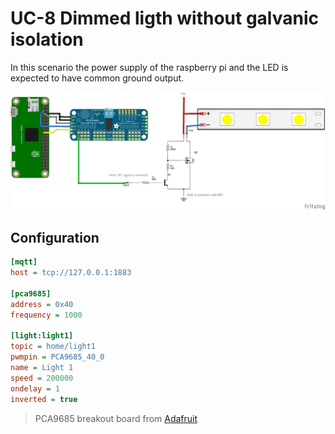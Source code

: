 # UC-8 Dimmed ligth without galvanic isolation

In this scenario the power supply of the raspberry pi and the LED is expected to have common ground output.

![Schematic](led_unisolated_bb.png)

## Configuration

```ini
[mqtt]
host = tcp://127.0.0.1:1883

[pca9685]
address = 0x40
frequency = 1000

[light:light1]
topic = home/light1
pwmpin = PCA9685_40_0
name = Light 1
speed = 200000
ondelay = 1
inverted = true
```

> PCA9685 breakout board from [Adafruit](https://github.com/adafruit/Fritzing-Library/blob/master/parts/retired/PCA9685%2016x12-bit%20PWM%20Breakout.fzpz)